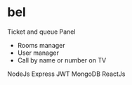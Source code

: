 # bel

Ticket and queue Panel

- Rooms manager
- User manager
- Call by name or number on TV


NodeJs
Express
JWT
MongoDB
ReactJs
